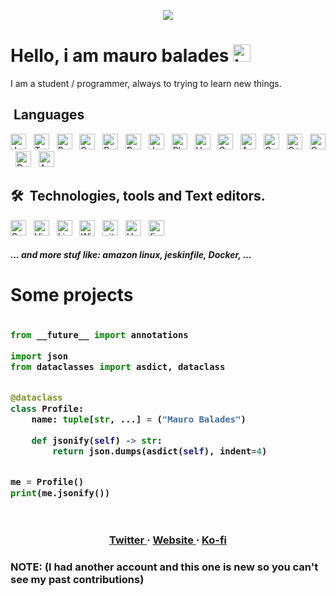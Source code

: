 

<p align="center">
	<img src="https://raw.githubusercontent.com/mauro-balades/mauro-balades/master/logo.svg" />
</p>

# Hello, i am mauro balades <img src="https://user-images.githubusercontent.com/1303154/88677602-1635ba80-d120-11ea-84d8-d263ba5fc3c0.gif" width="28px" alt="hi">

I am a student / programmer, always to trying to learn new things.


##   Languages

<p display="flex">
	<img src="https://img.shields.io/badge/JavaScript-282C34?logo=javascript&logoColor=F7DF1E" alt="JavaScript logo" title="JavaScript" height="25" />
	&nbsp; <img src="https://img.shields.io/badge/Typescript-282C34?logo=typescript&logoColor=blue" alt="Typescript logo" title="Typescript" height="25" />
	&nbsp; <img src="https://img.shields.io/badge/React (native)-282C34?logo=react" alt="React logo" title="React / React native" height="25" />
	&nbsp; <img src="https://img.shields.io/badge/Scss-282C34?logo=sass" alt="Sass logo" title="Sass" height="25" />
	&nbsp; <img src="https://img.shields.io/badge/Python-282C34?logo=python" alt="Python logo" title="Python" height="25" />
	&nbsp;
	<img src="https://img.shields.io/badge/Ruby-282C34?logo=ruby&logoColor=red" alt="Ruby logo" title="Ruby" height="25" />
	&nbsp;
	<img src="https://img.shields.io/badge/Java-282C34?logo=java&logoColor=red" alt="Java logo" title="Java" height="25" />
	&nbsp;
	<img src="https://img.shields.io/badge/Php-282C34?logo=php" alt="Php logo" title="Php" height="25" />
	&nbsp;
	<img src="https://img.shields.io/badge/Haskell-282C34?logo=haskell" alt="Haskell logo" title="Haskell" height="25" />
	&nbsp;
	<img src="https://img.shields.io/badge/Go-282C34?logo=go" alt="Go logo" title="Go" height="25" />
	&nbsp;
	<img src="https://img.shields.io/badge/Assembly-282C34?logo=nasm" alt="Assembly logo" title="Assembly" height="25" />
	&nbsp;
	<img src="https://img.shields.io/badge/Language-282C34?logo=c" alt="C logo" title="C" height="25" />
	&nbsp;
	<img src="https://img.shields.io/badge/C++ Language-282C34?logo=cplusplus&logoColor=pink" alt="C++ logo" title="C++ language" height="25" />
	&nbsp;
	<img src="https://img.shields.io/badge/C Sharp Language-282C34?logo=csharp&logoColor=success" alt="Csharp logo" title="Csharp" height="25" />
	&nbsp;
	<img src="https://img.shields.io/badge/Databases (SQL)-282C34?logo=sqlite" alt="Databases logo" title="Databases (Can't get SQL logo)" height="25" />
	&nbsp;
	<img src="https://img.shields.io/badge/Android (3)-282C34?logo=android" alt="Android logo" title="Dart / flutter" height="25" />
	&nbsp;
</p>
	
## 🛠  Technologies, tools and Text editors.

<p display="flex">
	<img src="https://img.shields.io/badge/Sublime text-282C34?logo=sublimetext" alt="Sublime text logo" title="Sublime text" height="25" />
	&nbsp; <img src="https://img.shields.io/badge/VS Code-282C34?logo=visualstudiocode&logoColor=blue" alt="Visual Studio Code logo" title="Visual Studio Code" height="25" />
	&nbsp; <img src="https://img.shields.io/badge/Linux-282C34?logo=linux" alt="Linux logo" title="Linux" height="25" />
	&nbsp; <img src="https://img.shields.io/badge/Windows-282C34?logo=windows&logoColor=blue" alt="Windows logo" title="Windows" height="25" />
	&nbsp; <img src="https://img.shields.io/badge/Git-282C34?logo=git" alt="git logo" title="Git" height="25" />
	&nbsp; <img src="https://img.shields.io/badge/Unity-282C34?logo=unity" alt="Unity logo" title="Unity" height="25" />
	&nbsp; <img src="https://img.shields.io/badge/figma / Adobe XD / sketch-282C34?logo=figma" alt="figma / Adobe XD / sketch logos" title="figma / Adobe XD / sketch" height="25" />
	&nbsp;
</p>
	
##### ... and more stuf like: amazon linux, jeskinfile, Docker, ...
    
    
    
# Some projects

<h3>
	
```python

from __future__ import annotations

import json
from dataclasses import asdict, dataclass


@dataclass
class Profile:
    name: tuple[str, ...] = ("Mauro Balades")

    def jsonify(self) -> str:
        return json.dumps(asdict(self), indent=4)


me = Profile()
print(me.jsonify())

```
	
</h3>

<br />

<h3 align="center">
	<a href="https://twitter.com/Maubg7" target="_blank">
    	Twitter
    </a>
     · 
	<a href="https://maucode.com" target="_blank">
    	Website
    </a>
     · 
	<a href="https://ko-fi.com/maurobalades" target="_blank">
    	Ko-fi
    </a>
<h3>

**NOTE:** (I had another account and this one is new so you can't see my past contributions)
